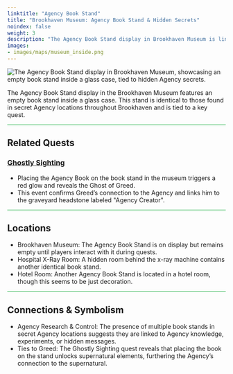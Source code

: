 ```yaml
---
linktitle: "Agency Book Stand"
title: "Brookhaven Museum: Agency Book Stand & Hidden Secrets"
noindex: false
weight: 3
description: "The Agency Book Stand display in Brookhaven Museum is linked to hidden Agency secrets, ghostly encounters, and key quests involving mysterious messages."
images: 
- images/maps/museum_inside.png
---
```


![The Agency Book Stand display in Brookhaven Museum, showcasing an empty book stand inside a glass case, tied to hidden Agency secrets.](/images/bh/museum_book_stand.webp?height=200px)

The Agency Book Stand display in the Brookhaven Museum features an empty book stand inside a glass case. This stand is identical to those found in secret Agency locations throughout Brookhaven and is tied to a key quest.

<hr style="background-color: #28b44c" size=8>

## Related Quests
### [Ghostly Sighting](/lore/quests/ghostly_sighting/)
- Placing the Agency Book on the book stand in the museum triggers a red glow and reveals the Ghost of Greed.
- This event confirms Greed’s connection to the Agency and links him to the graveyard headstone labeled "Agency Creator".

<hr style="background-color: #28b44c" size=8>

## Locations
- Brookhaven Museum: The Agency Book Stand is on display but remains empty until players interact with it during quests.
- Hospital X-Ray Room: A hidden room behind the x-ray machine contains another identical book stand.
- Hotel Room: Another Agency Book Stand is located in a hotel room, though this seems to be just decoration.

<hr style="background-color: #28b44c" size=8>

## Connections & Symbolism
- Agency Research & Control: The presence of multiple book stands in secret Agency locations suggests they are linked to Agency knowledge, experiments, or hidden messages.
- Ties to Greed: The Ghostly Sighting quest reveals that placing the book on the stand unlocks supernatural elements, furthering the Agency’s connection to the supernatural.
